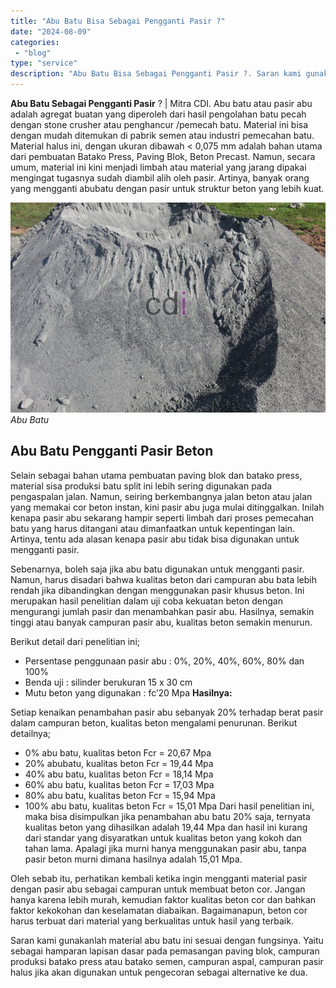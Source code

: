 ```yaml
---
title: "Abu Batu Bisa Sebagai Pengganti Pasir ?"
date: "2024-08-09"
categories:
 - "blog"
type: "service"
description: "Abu Batu Bisa Sebagai Pengganti Pasir ?. Saran kami gunakanlah material abu batu ini sesuai dengan fungsinya. Yaitu sebagai hamparan lapisan dasar pada pemas..."
---
```


**Abu Batu Sebagai Pengganti Pasir** ? | Mitra CDI. Abu batu atau pasir abu adalah agregat buatan yang diperoleh dari hasil pengolahan batu pecah dengan stone crusher atau penghancur /pemecah batu. Material ini bisa dengan mudah ditemukan di pabrik semen atau industri pemecahan batu. Material halus ini, dengan ukuran dibawah < 0,075 mm adalah bahan utama dari pembuatan Batako Press, Paving Blok, Beton Precast. Namun, secara umum, material ini kini menjadi limbah atau material yang jarang dipakai mengingat tugasnya sudah diambil alih oleh pasir. Artinya, banyak orang yang mengganti abubatu dengan pasir untuk struktur beton yang lebih kuat.

![Abu Batu](/images/blog/abu-batu.jpg)
*Abu Batu*

 ## Abu Batu Pengganti Pasir Beton

Selain sebagai bahan utama pembuatan paving blok dan batako press, material sisa produksi batu split ini lebih sering digunakan pada pengaspalan jalan. Namun, seiring berkembangnya jalan beton atau jalan yang memakai cor beton instan, kini pasir abu juga mulai ditinggalkan. Inilah kenapa pasir abu sekarang hampir seperti limbah dari proses pemecahan batu yang harus ditangani atau dimanfaatkan untuk kepentingan lain. Artinya, tentu ada alasan kenapa pasir abu tidak bisa digunakan untuk mengganti pasir.

Sebenarnya, boleh saja jika abu batu digunakan untuk mengganti pasir. Namun, harus disadari bahwa kualitas beton dari campuran abu bata lebih rendah jika dibandingkan dengan menggunakan pasir khusus beton. Ini merupakan hasil penelitian dalam uji coba kekuatan beton dengan mengurangi jumlah pasir dan menambahkan pasir abu. Hasilnya, semakin tinggi atau banyak campuran pasir abu, kualitas beton semakin menurun.

Berikut detail dari penelitian ini;
- Persentase penggunaan pasir abu : 0%, 20%, 40%, 60%, 80% dan 100%
- Benda uji : silinder berukuran 15 x 30 cm
- Mutu beton yang digunakan : fc’20 Mpa
**Hasilnya:**

Setiap kenaikan penambahan pasir abu sebanyak 20% terhadap berat pasir dalam campuran beton, kualitas beton mengalami penurunan. Berikut detailnya;
- 0% abu batu, kualitas beton Fcr = 20,67 Mpa
- 20% abubatu, kualitas beton Fcr = 19,44 Mpa
- 40% abu batu, kualitas beton Fcr = 18,14 Mpa
- 60% abu batu, kualitas beton Fcr = 17,03 Mpa
- 80% abu batu, kualitas beton Fcr = 15,94 Mpa
- 100% abu batu, kualitas beton Fcr = 15,01 Mpa
Dari hasil penelitian ini, maka bisa disimpulkan jika penambahan abu batu 20% saja, ternyata kualitas beton yang dihasilkan adalah 19,44 Mpa dan hasil ini kurang dari standar yang disyaratkan untuk kualitas beton yang kokoh dan tahan lama. Apalagi jika murni hanya menggunakan pasir abu, tanpa pasir beton murni dimana hasilnya adalah 15,01 Mpa.

Oleh sebab itu, perhatikan kembali ketika ingin mengganti material pasir dengan pasir abu sebagai campuran untuk membuat beton cor. Jangan hanya karena lebih murah, kemudian faktor kualitas beton cor dan bahkan faktor kekokohan dan keselamatan diabaikan. Bagaimanapun, beton cor harus terbuat dari material yang berkualitas untuk hasil yang terbaik.

Saran kami gunakanlah material abu batu ini sesuai dengan fungsinya. Yaitu sebagai hamparan lapisan dasar pada pemasangan paving blok, campuran produksi batako press atau batako semen, campuran aspal, campuran pasir halus jika akan digunakan untuk pengecoran sebagai alternative ke dua.

